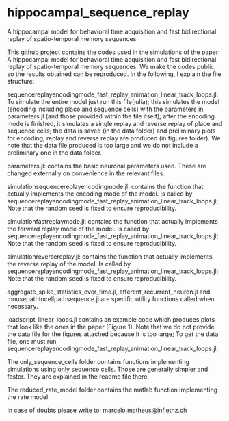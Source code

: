 # hippocampal_sequence_replay
A hippocampal model for behavioral time acquisition and fast bidirectional replay of spatio-temporal memory sequences

This github project contains the codes used in the simulations of the paper: A hippocampal model for behavioral time acquisition and fast bidirectional replay of spatio-temporal memory sequences. We make the codes public, so the results obtained can be reproduced. In the following, I explain the file structure:

sequencereplayencodingmode_fast_replay_animation_linear_track_loops.jl: To simulate the entire model just run this file(julia); this simulates the model (encoding including place and sequence cells) with the parameters in parameters.jl (and those provided within the file itself); after the encoding mode is finished, it simulates a single replay and reverse replay of place and sequence cells; the data is saved (in the data folder) and preliminary plots for encoding, replay and reverse replay are produced (in figures folder). We note that the data file produced is too large and we do not include a preliminary one in the data folder.

parameters.jl: contains the basic neuronal parameters used. These are changed externally on convenience in the relevant files.

simulationsequencereplayencodingmode.jl: contains the function that actually implements the encoding mode of the model. Is called by sequencereplayencodingmode_fast_replay_animation_linear_track_loops.jl; Note that the random seed is fixed to ensure reproducibility.

simulationfastreplaymode.jl: contains the function that actually implements the forward replay mode of the model. Is called by sequencereplayencodingmode_fast_replay_animation_linear_track_loops.jl; Note that the random seed is fixed to ensure reproducibility.

simulationreversereplay.jl: contains the function that actually implements the reverse replay of the model. Is called by sequencereplayencodingmode_fast_replay_animation_linear_track_loops.jl; Note that the random seed is fixed to ensure reproducibility.

aggregate_spike_statistics_over_time.jl, afferent_recurrent_neuron.jl and mousepathtocellpathsequence.jl are specific utility functions called when necessary.

loadscript_linear_loops.jl contains an example code which produces plots that look like the ones in the paper (Figure 1). Note that we do not provide the data file for the figures attached because it is too large; To get the data file, one must run sequencereplayencodingmode_fast_replay_animation_linear_track_loops.jl.

The only_sequence_cells folder contains functions implementing simulations using only sequence cells. Those are generally simpler and faster. They are explained in the readme file there.

The reduced_rate_model folder contains the matlab function implementing the rate model.

In case of doubts please write to: marcelo.matheus@inf.ethz.ch
